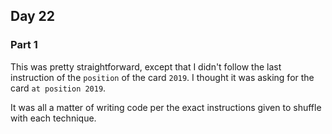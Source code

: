 ## Day 22

### Part 1

This was pretty straightforward, except that I didn't follow the last instruction of the `position` of the card `2019`. I thought it was asking for the card `at position 2019`.

It was all a matter of writing code per the exact instructions given to shuffle with each technique.
